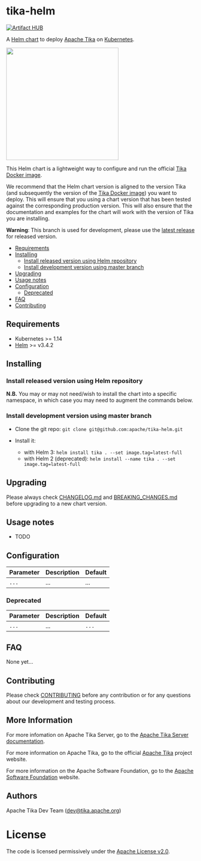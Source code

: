 tika-helm
=========

<!--[![Build Status](https://img.shields.io/jenkins/s/https/devops-ci.elastic.co/job/elastic+helm-charts+master.svg)](https://devops-ci.elastic.co/job/elastic+helm-charts+master/)-->
[![Artifact HUB](https://img.shields.io/endpoint?url=https://artifacthub.io/badge/repository/apache)](https://artifacthub.io/packages/search?repo=apache)

A [Helm chart][] to deploy [Apache Tika][] on [Kubernetes][].

<img src="https://tika.apache.org/tika.png" width="300" />

This Helm chart is a lightweight way to configure and run the official [Tika Docker image][].

We recommend that the Helm chart version is aligned to the version Tika (and subsequently the 
version of the [Tika Docker image][]) you want to deploy. 
This will ensure that you using a chart version that has been tested against the corresponding 
production version. This will also ensure that the documentation and examples for the chart 
will work with the version of Tika you are installing.

<!-- development warning placeholder -->
**Warning**: This branch is used for development, please use the [latest release][] for released version.

<!-- START doctoc generated TOC please keep comment here to allow auto update -->
<!-- DON'T EDIT THIS SECTION, INSTEAD RE-RUN doctoc TO UPDATE -->


- [Requirements](#requirements)
- [Installing](#installing)
  - [Install released version using Helm repository](#install-released-version-using-helm-repository)
  - [Install development version using master branch](#install-development-version-using-master-branch)
- [Upgrading](#upgrading)
- [Usage notes](#usage-notes)
- [Configuration](#configuration)
  - [Deprecated](#deprecated)
- [FAQ](#faq)
- [Contributing](#contributing)

<!-- END doctoc generated TOC please keep comment here to allow auto update -->
<!-- Use this to update TOC: -->
<!-- docker run --rm -it -v $(pwd):/usr/src jorgeandrada/doctoc --github -->


## Requirements

* Kubernetes >= 1.14
* [Helm][] >= v3.4.2

## Installing

### Install released version using Helm repository

**N.B.** You may or may not need/wish to install the chart into a specific namespace, 
in which case you may need to augment the commands below.

<!--
* Add the Elastic Helm charts repo:
`helm repo add elastic https://helm.elastic.co`

* Install it:
  - with Helm 3: `helm install filebeat elastic/filebeat`
  - with Helm 2 (deprecated): `helm install --name filebeat elastic/filebeat`
-->

### Install development version using master branch

* Clone the git repo: `git clone git@github.com:apache/tika-helm.git`

* Install it:
  - with Helm 3: `helm install tika . --set image.tag=latest-full`
  - with Helm 2 (deprecated): `helm install --name tika . --set image.tag=latest-full`


## Upgrading

Please always check [CHANGELOG.md][] and [BREAKING_CHANGES.md][] before
upgrading to a new chart version.


## Usage notes

* TODO


## Configuration

| Parameter                      | Description                                                                                                                                                                  | Default                            |
|--------------------------------|------------------------------------------------------------------------------------------------------------------------------------------------------------------------------|------------------------------------|
| `...`             | ...                                                                                        | ...               |

### Deprecated

| Parameter            | Description                                                                                                                                          | Default |
|----------------------|------------------------------------------------------------------------------------------------------------------------------------------------------|---------|
| `...`           | ...                                                                                                    | `...`    |

## FAQ

None yet...

## Contributing

Please check [CONTRIBUTING][] before any contribution or for any questions
about our development and testing process.

## More Information

For more infomation on Apache Tika Server, go to the [Apache Tika Server documentation][].

For more information on Apache Tika, go to the official [Apache Tika][] project website.

For more information on the Apache Software Foundation, go to the [Apache Software Foundation][] website.

## Authors

Apache Tika Dev Team (dev@tika.apache.org)

# License
The code is licensed permissively under the [Apache License v2.0][].

[Apache License v2.0]: https://www.apache.org/licenses/LICENSE-2.0.html
[Apache Software Foundation]: http://apache.org
[Apache Tika]: https://tika.apache.org
[Apache Tika Server documentation]: https://cwiki.apache.org/confluence/display/TIKA/TikaServer
[BREAKING_CHANGES.md]: https://github.com/apache/tika-helm/blob/master/BREAKING_CHANGES.md
[CHANGELOG.md]: https://github.com/apache/tika-helm/blob/master/CHANGELOG.md
[CONTRIBUTING]: https://github.com/apache/tika#contributing-via-github
[Helm chart]: https://helm.sh/docs/topics/charts/
[Kubernetes]: https://kubernetes.io/
[Tika Docker image]: https://hub.docker.com/r/apache/tika/tags?page=1&ordering=last_updated
[helm]: https://helm.sh
[latest release]: https://github.com/apache/tika-helm/releases